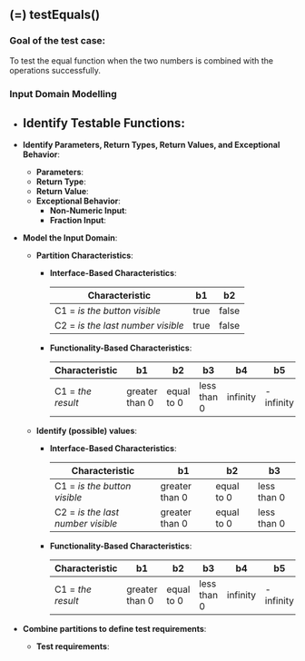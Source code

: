 ## (=) testEquals()

### Goal of the test case:
To test the equal function when the two numbers is combined with the operations successfully.

### Input Domain Modelling
- **Identify Testable Functions**: 
  - 

- **Identify Parameters, Return Types, Return Values, and Exceptional Behavior**:
  - **Parameters**: 
  - **Return Type**: 
  - **Return Value**: 
  - **Exceptional Behavior**: 
    - **Non-Numeric Input**: 
    - **Fraction Input**: 

- **Model the Input Domain**:

  - **Partition Characteristics**:

    - **Interface-Based Characteristics**:
    
      | **Characteristic**                 |**b1**| **b2**| 
      |------------------------------------|------|-------|
      | C1 = *is the button visible*       | true | false | 
      | C2 = *is the last number visible*  | true | false | 

    - **Functionality-Based Characteristics**:
    
      | **Characteristic** |    **b1**    |   **b2**   |   **b3**   | **b4**   |    **b5**   |  **b6** |
      |--------------------|--------------|------------|------------|----------|-------------|---------|
      | C1 = *the result*| greater than 0  | equal to 0 | less than 0 | infinity | -infinity | NaN     |

  - **Identify (possible) values**:
    
    - **Interface-Based Characteristics**:
    
        | **Characteristic**           | **b1**               | **b2**             | **b3**             |
      |------------------------------|----------------------|--------------------|--------------------|
      | C1 = *is the button visible*   | greater than 0       | equal to 0       | less than 0        |
      | C2 = *is the last number visible*  | greater than 0       | equal to 0   | less than 0        |


    - **Functionality-Based Characteristics**:
    
    
      | **Characteristic** |    **b1**    |   **b2**   |   **b3**   | **b4**   |    **b5**   |  **b6** |
      |--------------------|--------------|------------|------------|----------|-------------|---------|
      | C1 = *the result*| greater than 0  | equal to 0 | less than 0 | infinity | -infinity | NaN     |

- **Combine partitions to define test requirements**:
  - **Test requirements**: 
